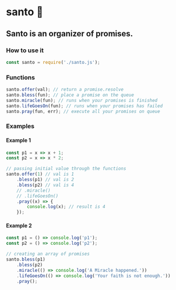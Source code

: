 # santo 🙏

## Santo is an organizer of promises.

### How to use it
```js
const santo = require('./santo.js');
```

### Functions
```js
santo.offer(val); // return a promise.resolve
santo.bless(fun); // place a promise on the queue
santo.miracle(fun); // runs when your promises is finished
santo.lifeGoesOn(fun); // runs when your promises has failed
santo.pray(fun, err); // execute all your promises on queue
```

### Examples

#### Example 1
```js
const p1 = x => x + 1;
const p2 = x => x * 2;

// passing initial value through the functions
santo.offer(1) // val is 1
    .bless(p1) // val is 2
    .bless(p2) // val is 4
    // .miracle()
    // .lifeGoesOn()
    .pray((x) => {
        console.log(x); // result is 4
    });
```

#### Example 2
```js
const p1 = () => console.log('p1');
const p2 = () => console.log('p2');

// creating an array of promises
santo.bless(p1)
    .bless(p2)
    .miracle(() => console.log('A Miracle happened.'))
    .lifeGoesOn(() => console.log('Your faith is not enough.'))
    .pray();
```
